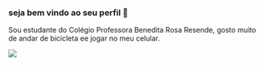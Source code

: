 ### seja bem vindo ao seu perfil 🤎


Sou estudante do Colégio Professora Benedita Rosa Resende, gosto muito de andar de bicicleta ee jogar no meu celular. 


![](https://media.tenor.com/wVw5NsxdUG8AAAAC/good-morning-coffee.gif)

